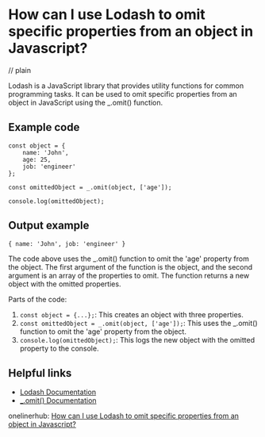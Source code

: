 # How can I use Lodash to omit specific properties from an object in Javascript?
// plain

Lodash is a JavaScript library that provides utility functions for common programming tasks. It can be used to omit specific properties from an object in JavaScript using the _.omit() function.

## Example code

```
const object = {
    name: 'John',
    age: 25,
    job: 'engineer'
};

const omittedObject = _.omit(object, ['age']);

console.log(omittedObject);
```
## Output example

```
{ name: 'John', job: 'engineer' }
```

The code above uses the _.omit() function to omit the 'age' property from the object. The first argument of the function is the object, and the second argument is an array of the properties to omit. The function returns a new object with the omitted properties.

Parts of the code:

1. `const object = {...};`: This creates an object with three properties.
2. `const omittedObject = _.omit(object, ['age']);`: This uses the _.omit() function to omit the 'age' property from the object.
3. `console.log(omittedObject);`: This logs the new object with the omitted property to the console.

## Helpful links

- [Lodash Documentation](https://lodash.com/docs/)
- [_.omit() Documentation](https://lodash.com/docs/4.17.15#omit)

onelinerhub: [How can I use Lodash to omit specific properties from an object in Javascript?](https://onelinerhub.com/javascript-lodash/how-can-i-use-lodash-to-omit-specific-properties-from-an-object-in-javascript)